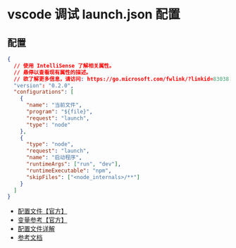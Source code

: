 # vscode 调试 launch.json 配置

## 配置

```json
{
  // 使用 IntelliSense 了解相关属性。
  // 悬停以查看现有属性的描述。
  // 欲了解更多信息，请访问: https://go.microsoft.com/fwlink/?linkid=830387
  "version": "0.2.0",
  "configurations": [
    {
      "name": "当前文件",
      "program": "${file}",
      "request": "launch",
      "type": "node"
    },
    {
      "type": "node",
      "request": "launch",
      "name": "启动程序",
      "runtimeArgs": ["run", "dev"],
      "runtimeExecutable": "npm",
      "skipFiles": ["<node_internals>/**"]
    }
  ]
}
```

- [配置文件【官方】](https://code.visualstudio.com/docs/editor/debugging#_launch-configurations)
- [变量参考【官方】](https://code.visualstudio.com/docs/editor/variables-reference)
- [配置文件详解](https://juejin.cn/post/6844904198702645262)
- [参考文档](https://www.barretlee.com/blog/2019/03/18/debugging-in-vscode-tutorial/)
